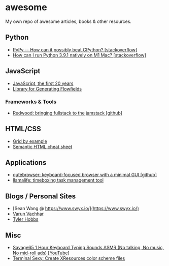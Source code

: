 # awesome
My own repo of awesome articles, books &amp; other resources.

## Python

- [PyPy -- How can it possibly beat CPython? [stackoverflow]](https://stackoverflow.com/questions/2591879/pypy-how-can-it-possibly-beat-cpython)
- [How can I run Python 3.9.1 natively on M1 Mac? [stackoverflow]](https://stackoverflow.com/questions/65559632/how-can-i-run-python-3-9-1-natively-on-m1-mac)

## JavaScript

- [JavaScript, the first 20 years](https://zenodo.org/record/3707008#.YUkCuaBUtpQ)
- [Library for Generating Flowfields](https://github.com/romellogoodman/flow-field.js#usage)

### Frameworks & Tools

- [Redwood: bringing fullstack to the jamstack [github]](https://github.com/redwoodjs/redwood)

## HTML/CSS

- [Grid by example](https://gridbyexample.com/examples/)
- [Semantic HTML cheat sheet](https://learn-the-web.algonquindesign.ca/topics/html-semantics-cheat-sheet/)

## Applications

- [qutebrowser: keyboard-focused browser with a minimal GUI [github]](https://github.com/qutebrowser/qutebrowser)
- [llamalife: timeboxing task management tool](https://llamalife.co/)

## Blogs / Personal Sites
- [Sean Wang @ https://www.swyx.io/](https://www.swyx.io/)
- [Varun Vachhar](https://varun.ca/)
- [Tyler Hobbs](https://tylerxhobbs.com/)

## Misc

- [Savage65 1 Hour Keyboard Typing Sounds ASMR (No talking, No music, No mid-roll ads) [YouTube]](https://www.youtube.com/watch?v=qWiMYQcuWrw)
- [Terminal Sexy: Create XResources color scheme files](https://terminal.sexy/)
